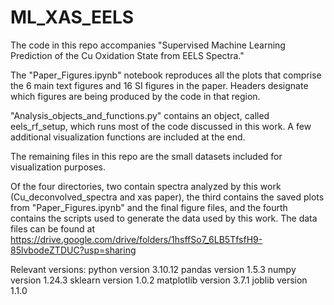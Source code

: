 # ML_XAS_EELS


The code in this repo accompanies "Supervised Machine Learning Prediction of the Cu Oxidation State from EELS Spectra."

The "Paper_Figures.ipynb" notebook reproduces all the plots that comprise the 6 main text figures and 16 SI figures in the paper. Headers designate which figures are being produced by the code in that region.

"Analysis_objects_and_functions.py" contains an object, called eels_rf_setup, which runs most of the code discussed in this work. A few additional visualization functions are included at the end.

The remaining files in this repo are the small datasets included for visualization purposes.

Of the four directories, two contain spectra analyzed by this work (Cu_deconvolved_spectra and xas paper), the third contains the saved plots from "Paper_Figures.ipynb" and the final figure files, and the fourth contains the scripts used to generate the data used by this work. The data files can be found at https://drive.google.com/drive/folders/1hsffSo7_6LB5TfsfH9-85lvbodeZTDUC?usp=sharing

Relevant versions: python version 3.10.12 pandas version 1.5.3 numpy version 1.24.3 sklearn version 1.0.2 matplotlib version 3.7.1 joblib version 1.1.0
